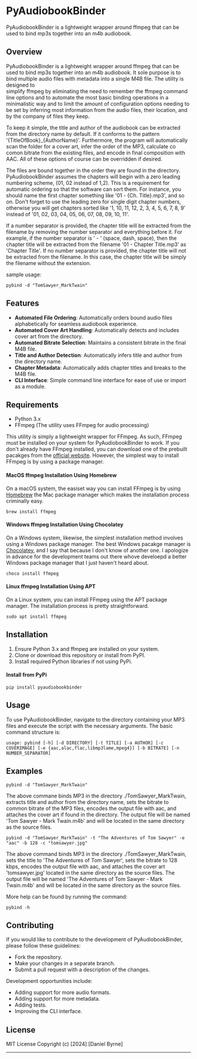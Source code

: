 PyAudiobookBinder
=================
PyAudiobookBinder is a lightweight wrapper around ffmpeg that can be used to bind mp3s together into an m4b audiobook.

## Overview
PyAudiobookBinder is a lightweight wrapper around ffmpeg that can be used to bind mp3s together into an m4b audiobook. 
It sole purpose is to bind multiple audio files with metadata into a single M4B file. The utility is designed to  
simplify ffmpeg by eliminating the need to remember the ffmpeg command line options and to automate the most basic 
binding operations in a minimalistic way and to limit the amount of configuration options needing to be set by 
inferring most information from the audio files, their location, and by the company of files they keep.

To keep it simple, the title and author of the audiobook can be extracted from the directory name by default. If it
conforms to the pattern '{TitleOfBook}_{AuthorName}'. Furthermore, the program will automatically scan the folder 
for a cover art, infer the order of the MP3, calculate co comon bitrate from the existing files, and encode in final
composition with AAC. All of these options of course can be overridden if desired.

The files are bound together in the order they are found in the directory. PyAudiobookBinder assumes the chapters 
will begin with a zero leading numbering scheme, (01, 02 instead of 1,2). This is a requirement for automatic 
ordering so that the software can sort them. For instance, you should name the first chapter something like '01 - 
{Ch. Title}.mp3', and so on. Don't forget to use the leading zero for single digit chapter numbers, otherwise you 
will get chapters sorted like '1, 10, 11, 12, 2, 3, 4, 5, 6, 7, 8, 9' instead of '01, 02, 03, 04, 05, 06, 07, 08, 
09, 10, 11'. 

If a number separator is provided, the chapter title will be extracted from the filename by removing the number
separator and everything before it. For example, if the number separator is ' - ' (space, dash, space), then the
chapter title will be extracted from the filename '01 - Chapter Title.mp3' as 'Chapter Title'. If no number separator
is provided, the chapter title will not be extracted from the filename. In this case, the chapter title will be
simply the filename without the extension.

sample usage: 

```shell
pybind -d "TomSawyer_MarkTwain" 
```


## Features
- **Automated File Ordering**: Automatically orders bound audio files alphabetically for seamless audiobook experience.
- **Automated Cover Art Handling**: Automatically detects and includes cover art from the directory.
- **Automated Bitrate Selection**: Maintains a consistent bitrate in the final M4B file.
- **Title and Author Detection**: Automatically infers title and author from the directory name.
- **Chapter Metadata**: Automatically adds chapter titles and breaks to the M4B file.
- **CLI Interface**: Simple command line interface for ease of use or import as a module.

## Requirements
- Python 3.x
- FFmpeg (The utility uses FFmpeg for audio processing)

This utility is simply a lightweight wrapper for FFmpeg. As such, FFmpeg must be installed on your system for PyAudiobookBinder to work. If you don't already have FFmpeg installed, you can download one of the prebuilt pacakges from the [official website](https://ffmpeg.org/download.html).  However, the simplest way to install FFmpeg is by using a package manager.

#### MacOS ffmpeg Installation Using Homebrew

On a macOS system, the easiset way you can install FFmpeg is by using [Homebrew](https://brew.sh/) the Mac package manager which makes the installation process criminally easy.

``` shell
brew install ffmpeg
```

#### Windows ffmpeg Installation Using Chocolatey

On a Windows system, likewise, the simplest installation method involves using a Windows package manager.  The best Windows pacakge manager is [Chocolatey](https://chocolatey.org/), and I say that because I don't know of another one.  I apologize in advance for the development teams out there whove develoepd a better Windows package manager that I just haven't heard about.

``` shell
choco install ffmpeg
```

#### Linux ffmpeg Installation Using APT

On a Linux system, you can install FFmpeg using the APT package manager.  The installation process is pretty straightforward.

``` shell
sudo apt install ffmpeg
```

## Installation

1. Ensure Python 3.x and ffmpeg are installed on your system.
2. Clone or download this repository or install from PyPI.
3. Install required Python libraries if not using PyPi.

#### Install from PyPi

``` shell
pip install pyaudiobookbinder
```

## Usage
To use PyAudiobookBinder, navigate to the directory containing your MP3 files and execute the script with the necessary arguments. The basic command structure is:


``` shell
usage: pybind [-h] [-d DIRECTORY] [-t TITLE] [-a AUTHOR] [-c COVERIMAGE] [-e {aac,alac,flac,libmp3lame,mpeg4}] [-b BITRATE] [-n NUMBER_SEPARATOR]
```

## Examples
  
``` shell
pybind -d "TomSawyer_MarkTwain" 
```
The above commane binds MP3 in the directory ./TomSawyer_MarkTwain, extracts title and author from the directory name, 
sets the bitrate to common bitrate of the MP3 files, encodes the output file with aac, and attaches the cover art if
found in the directory. The output file will be named 'Tom Sawyer - Mark Twain.m4b' and will be located in the same
directory as the source files.

``` shell
pybind -d "TomSawyer_MarkTwain" -t "The Adventures of Tom Sawyer" -e "aac" -b 128 -c "tomsawyer.jpg"
```
The above command binds MP3 in the directory ./TomSawyer_MarkTwain, sets the title to 'The Adventures of Tom Sawyer',
sets the bitrate to 128 kbps, encodes the output file with aac, and attaches the cover art 'tomsawyer.jpg' located in
the same directory as the source files. The output file will be named 'The Adventures of Tom Sawyer - Mark Twain.m4b' and will be
located in the same directory as the source files.

More help can be found by running the command:

``` shell
pybind -h
```

## Contributing

If you would like to contribute to the development of PyAudiobookBinder, please follow these guidelines:
- Fork the repository.
- Make your changes in a separate branch.
- Submit a pull request with a description of the changes.

Development opportunities include:

- Adding support for more audio formats.
- Adding support for more metadata.
- Adding tests.
- Improving the CLI interface.

## License

MIT License Copyright (c) [2024] [Daniel Byrne]


---

